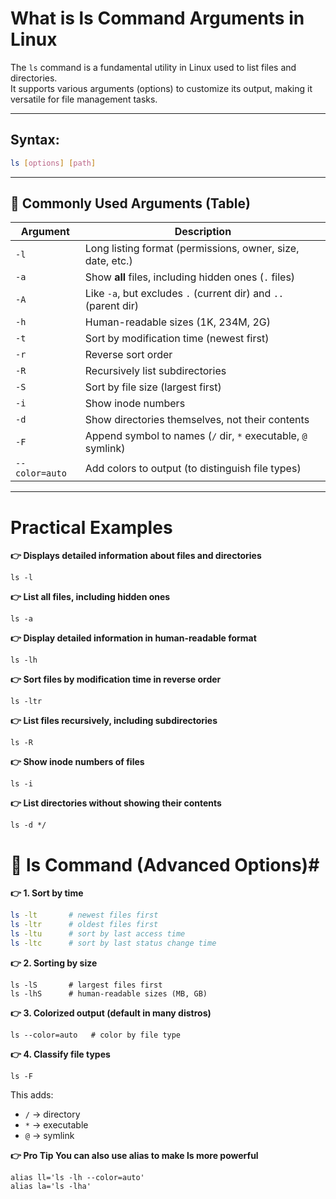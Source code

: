 # What is ls Command Arguments in Linux

The `ls` command is a fundamental utility in Linux used to list files and directories.  
It supports various arguments (options) to customize its output, making it versatile for file management tasks.  

---

## Syntax:

```bash
ls [options] [path]
```

---

## 📑 Commonly Used Arguments (Table)

| Argument       | Description                                                                 |
|----------------|-----------------------------------------------------------------------------|
| `-l`           | Long listing format (permissions, owner, size, date, etc.)                 |
| `-a`           | Show **all** files, including hidden ones (`.` files)                      |
| `-A`           | Like `-a`, but excludes `.` (current dir) and `..` (parent dir)            |
| `-h`           | Human-readable sizes (1K, 234M, 2G)                                        |
| `-t`           | Sort by modification time (newest first)                                   |
| `-r`           | Reverse sort order                                                        |
| `-R`           | Recursively list subdirectories                                            |
| `-S`           | Sort by file size (largest first)                                          |
| `-i`           | Show inode numbers                                                        |
| `-d`           | Show directories themselves, not their contents                           |
| `-F`           | Append symbol to names (`/` dir, `*` executable, `@` symlink)             |
| `--color=auto` | Add colors to output (to distinguish file types)                          |


---
# Practical Examples 


**👉 Displays detailed information about files and directories**

```
ls -l
```
**👉 List all files, including hidden ones**
```
ls -a
```
**👉 Display detailed information in human-readable format**
```
ls -lh
```
**👉 Sort files by modification time in reverse order**
```
ls -ltr
```
**👉 List files recursively, including subdirectories**
```
ls -R
```
**👉 Show inode numbers of files**
```
ls -i
```
**👉 List directories without showing their contents**
```
ls -d */
```

# 📌 ls Command (Advanced Options)#

**👉 1. Sort by time**
```bash
ls -lt       # newest files first
ls -ltr      # oldest files first
ls -ltu      # sort by last access time
ls -ltc      # sort by last status change time
```

**👉 2. Sorting by size**
```
ls -lS       # largest files first
ls -lhS      # human-readable sizes (MB, GB)
```

**👉 3. Colorized output (default in many distros)**
```
ls --color=auto   # color by file type
```
**👉 4. Classify file types**
```
ls -F
```
This adds:  
- `/` → directory  
- `*` → executable  
- `@` → symlink  


**👉 Pro Tip You can also use alias to make ls more powerful**

```
alias ll='ls -lh --color=auto'
alias la='ls -lha'
```
